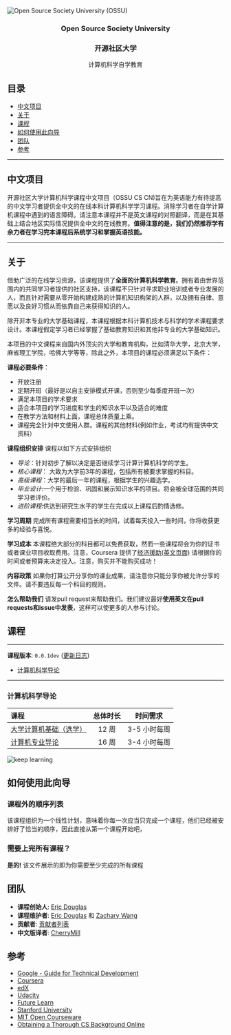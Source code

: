
![Open Source Society University (OSSU)](http://i.imgur.com/Cxv8DM4.png)

<h3 align="center">Open Source Society University</h3>
<h3 align="center">开源社区大学</h3>
<p align="center">
计算机科学自学教育
</p>

## 目录

- [中文项目](#中文项目)
- [关于](#关于)
- [课程](#课程)
- [如何使用此向导](#如何使用此向导)
- [团队](#团队)
- [参考](#参考)

---

## 中文项目

开源社区大学计算机科学课程中文项目（OSSU CS CN)旨在为英语能力有待提高的中文学习者提供全中文的在线本科计算机科学学习课程。消除学习者在自学计算机课程中遇到的语言障碍。请注意本课程并不是英文课程的对照翻译，而是在其基础上结合地区实际情况提供全中文的在线教育。**值得注意的是，我们仍然推荐学有余力者在学习完本课程后系统学习和掌握英语技能。**

---

## 关于

借助广泛的在线学习资源，该课程提供了**全面的计算机科学教育**。拥有着由世界范围内的共同学习者提供的社区支持，该课程不只针对寻求职业培训或者专业发展的人，而且针对需要从零开始构建成熟的计算机知识构架的人群，以及拥有自律、意愿以及良好习惯从而依靠自己来获得知识的人。

除开非本专业的大学基础课程，本课程根据本科计算机技术与科学的学术课程要求设计。本课程假定学习者已经掌握了基础教育知识和其他非专业的大学基础知识。

本项目的中文课程来自国内外顶尖的大学和教育机构，比如清华大学，北京大学，麻省理工学院，哈佛大学等等，除此之外，本项目的课程必须满足以下条件：

**课程必要条件**：

- 开放注册
- 定期开班（最好是以自主安排模式开课，否则至少每季度开班一次）
- 满足本项目的学术要求
- 适合本项目的学习进度和学生的知识水平以及适合的难度
- 在教学方法和材料上面，课程总体质量上乘。
- 课程完全针对中文使用人群。课程的其他材料(例如作业，考试均有提供中文资料）

**课程组织安排** 课程以如下方式安排组织

- *导论*：针对初步了解以决定是否继续学习计算计算机科学的学生。
- *核心课程*： 大致为大学前3年的课程，包括所有被要求掌握的科目。
- *高级课程*：大学的最后一年的课程，根据学生的兴趣选学。
- *毕业设计*:一个用于检验、巩固和展示知识水平的项目。将会被全球范围的共同学习者评价。
- *进阶课程*:供达到研究生水平的学生在完成以上课程后酌情选修。

**学习周期** 完成所有课程需要相当长的时间，试着每天投入一些时间，你将收获更多的经验与喜悦。

**学习成本** 本课程绝大部分的科目都可以免费获取，然而一些课程将会为你的证书或者课业项目收取费用。注意，Coursera 提供了[经济援助(英文页面)](https://learner.coursera.help/hc/en-us/articles/209819033-Apply-for-Financial-Aid) 请根据你的时间或者预算来决定投入。注意，购买并不能购买成功！

**内容政策** 如果你打算公开分享你的课业成果，请注意你只能分享你被允许分享的文件。请不要违反每一个科目的规则。

**怎么帮助我们** 请发pull request来帮助我们。我们建议最好**使用英文在pull requests和issue中发表**，这样可以使更多的人参与讨论。

## 课程

---
**课程版本**: `0.0.1dev` ([更新日志](CHANGELOG.md))

- [计算机科学导论](#计算机科学导论)

---

### 计算机科学导论

课程 | 总体时长 | 时间需求
:-- | :--: | :--:
[大学计算机基础（选学）](http://www.icourse163.org/course/TONGJI-1001615008)| 12 周 | 3-5 小时每周
[计算机专业导论](http://www.icourse163.org/course/HIT-437006)| 16 周 | 3-4 小时每周

![keep learning](http://i.imgur.com/REQK0VU.jpg)

## 如何使用此向导

### 课程外的顺序列表

该课程组织为一个线性计划，意味着你每一次应当只完成一个课程，他们已经被安排好了恰当的顺序，因此直接从第一个课程开始吧，

### 需要上完所有课程？

**是的!** 该文件展示的即为你需要至少完成的所有课程

## 团队

- **课程创始人**: [Eric Douglas](https://github.com/ericdouglas)
- **课程维护者**: [Eric Douglas](https://github.com/ericdouglas) 和 [Zachary Wang](https://github.com/jimages)
- **贡献者**: [贡献者列表](https://github.com/open-source-society/computer-science-cn/graphs/contributors)
- **中文版译者**: [CherryMill](https://http://123.206.79.144/)

## 参考

- [Google - Guide for Technical Development](https://www.google.com/about/careers/students/guide-to-technical-development.html)
- [Coursera](https://www.coursera.org/)
- [edX](https://www.edx.org)
- [Udacity](https://www.udacity.com/)
- [Future Learn](https://www.futurelearn.com/)
- [Stanford University](https://lagunita.stanford.edu/)
- [MIT Open Courseware](http://ocw.mit.edu/courses/#electrical-engineering-and-computer-science)
- [Obtaining a Thorough CS Background Online](http://spin.atomicobject.com/2015/05/15/obtaining-thorough-cs-background-online/)